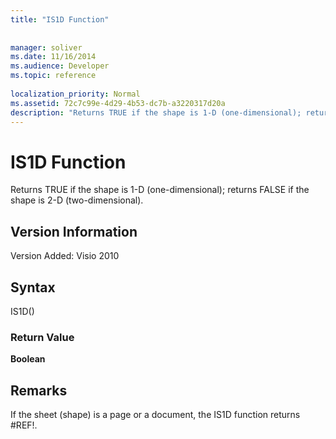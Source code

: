 ```yaml
---
title: "IS1D Function"
 
 
manager: soliver
ms.date: 11/16/2014
ms.audience: Developer
ms.topic: reference
 
localization_priority: Normal
ms.assetid: 72c7c99e-4d29-4b53-dc7b-a3220317d20a
description: "Returns TRUE if the shape is 1-D (one-dimensional); returns FALSE if the shape is 2-D (two-dimensional)."
---
```


# IS1D Function

Returns TRUE if the shape is 1-D (one-dimensional); returns FALSE if the shape is 2-D (two-dimensional).
  
## Version Information

Version Added: Visio 2010 
  
## Syntax

IS1D()
  
### Return Value

 **Boolean**
  
## Remarks

If the sheet (shape) is a page or a document, the IS1D function returns #REF!.
  


